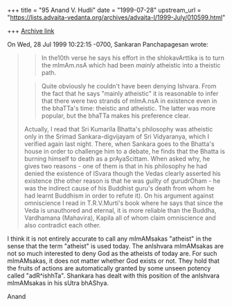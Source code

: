 +++
title = "95 Anand V. Hudli"
date = "1999-07-28"
upstream_url = "https://lists.advaita-vedanta.org/archives/advaita-l/1999-July/010599.html"

+++
[Archive link](https://lists.advaita-vedanta.org/archives/advaita-l/1999-July/010599.html)

On Wed, 28 Jul 1999 10:22:15 -0700, Sankaran Panchapagesan
<panchap at ICSL.UCLA.EDU> wrote:


>> In the10th verse he says his effort in the shlokavArttika is to turn
>> the mImAm.nsA which had been *mainly* atheistic into a theistic path.
>
>> Quite obviously he couldn't have been denying Ishvara. From the fact
>> that he says "mainly atheistic" it is reasonable to infer that there
>> were two strands of mImA.nsA in existence even in the bhaTTa's time:
>> theistic and atheistic. The latter was more popular, but the bhaTTa
>> makes his preference clear.
>
>Actually, I read that Sri Kumarila Bhatta's philosophy was atheistic only
>in the Srimad Sankara-digvijayam of Sri Vidyaranya, which I verified again
>last night. There, when Sankara goes to the Bhatta's house in order to
>challenge him to a debate, he finds that the Bhatta is burning himself to
>death as a prAyaScittam. When asked why, he gives two reasons - one of
>them is that in his philosophy he had denied the existence of ISvara
>though the Vedas clearly asserted his existence (the other reason is that
>he was guilty of gurudrOham - he was the indirect cause of his Buddhist
>guru's death from whom he had learnt Buddhism in order to refute it). On
>his argument against omniscience I read in T.R.V.Murti's book where he
>says that since the Veda is unauthored and eternal, it is more reliable
>than the Buddha, Vardhamana (Mahavira), Kapila all of whom claim
>omniscience and also contradict each other.
>

  I think it is not entirely accurate to call any mImAMsakas "atheist"
  in the sense that the term "atheist" is used today. The anIshvara
  mImAMsakas are not so much interested to deny God as the atheists of
  today are. For such mImAMsakas, it does not matter whether God exists
  or not. They hold that the fruits of actions are automatically granted
  by some unseen potency called "adR^ishhTa". Shankara has dealt with this
  position of the anIshvara mImAMsakas in his sUtra bhAShya.

 Anand

